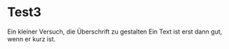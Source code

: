 Test3
=====
<html>
<head>
Ein kleiner Versuch, die Überschrift zu gestalten
<head>

<body>
Ein Text ist erst dann gut, wenn er kurz ist.
<body>